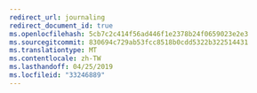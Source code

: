 ```yaml
---
redirect_url: journaling
redirect_document_id: true
ms.openlocfilehash: 5cb7c2c414f56ad446f1e2378b24f0659023e2e3
ms.sourcegitcommit: 830694c729ab53fcc8518b0cdd5322b322514431
ms.translationtype: MT
ms.contentlocale: zh-TW
ms.lasthandoff: 04/25/2019
ms.locfileid: "33246889"
---
```

